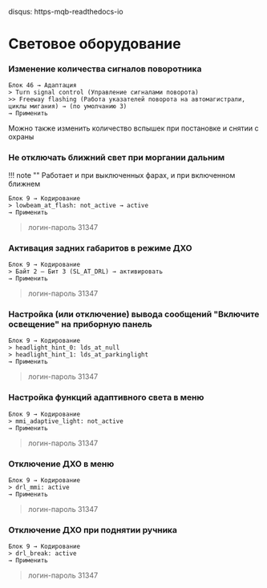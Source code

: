 disqus: https-mqb-readthedocs-io
# Световое оборудование

### Изменение количества сигналов поворотника

```
Блок 46 → Адаптация
> Turn signal control (Управление сигналами поворота)
>> Freeway flashing (Работа указателей поворота на автомагистрали, циклы мигания) → (по умолчанию 3)
→ Применить
```

Можно также изменить количество вспышек при постановке и снятии с охраны

### Не отключать ближний свет при моргании дальним

!!! note ""
    Работает и при выключенных фарах, и при включенном ближнем

```
Блок 9 → Кодирование
> lowbeam_at_flash: not_active → active
→ Применить
``` 

> логин-пароль 31347	

### Активация задних габаритов в режиме ДХО

```
Блок 9 → Кодирование
> Байт 2 – Бит 3 (SL_AT_DRL) → активировать
→ Применить
``` 

> логин-пароль 31347	

### Настройка (или отключение) вывода сообщений "Включите освещение" на приборную панель

```
Блок 9 → Кодирование
> headlight_hint_0: lds_at_null
> headlight_hint_1: lds_at_parkinglight
→ Применить
``` 

> логин-пароль 31347

### Настройка функций адаптивного света в меню

```
Блок 9 → Кодирование
> mmi_adaptive_light: not_active
→ Применить
``` 

> логин-пароль 31347	

### Отключение ДХО в меню

```
Блок 9 → Кодирование
> drl_mmi: active
→ Применить
``` 

> логин-пароль 31347	

### Отключение ДХО при поднятии ручника

```
Блок 9 → Кодирование
> drl_break: active
→ Применить
``` 

> логин-пароль 31347